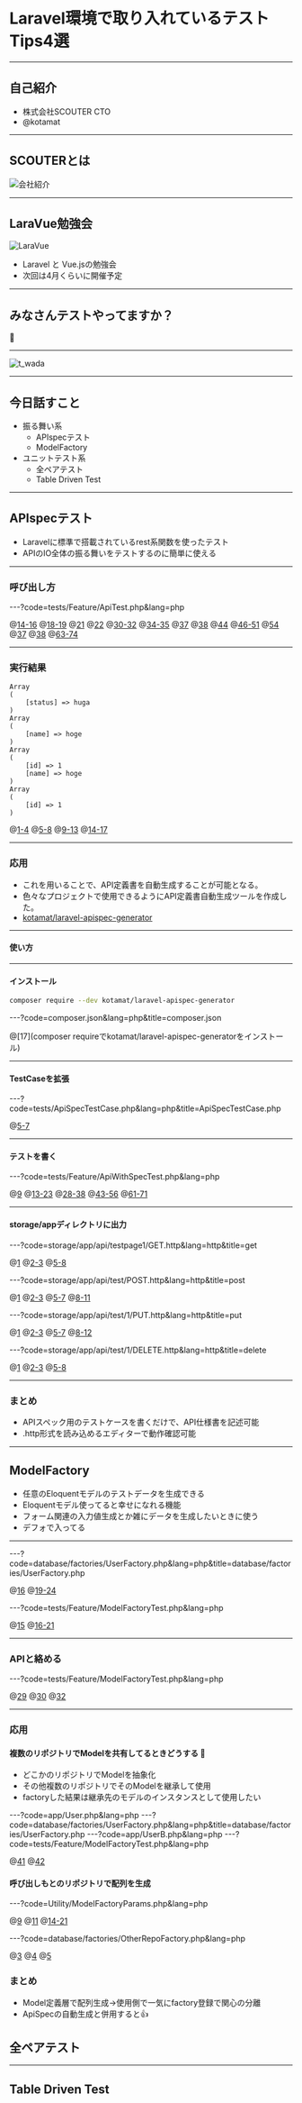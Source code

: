 # Laravel環境で取り入れているテストTips4選

--- 

## 自己紹介

- 株式会社SCOUTER CTO
- @kotamat

---

## SCOUTERとは

![会社紹介](assets/img/scouter-1.png)

---

## LaraVue勉強会

![LaraVue](assets/img/laravue.png)

- Laravel と Vue.jsの勉強会
- 次回は4月くらいに開催予定

---
## みなさんテストやってますか？

🙋

---  

![t_wada](https://connpass-tokyo.s3.amazonaws.com/event/27540/41d84cf0e6494e2e91e51ad8e9c85310.png)


---

## 今日話すこと

- 振る舞い系
    - APIspecテスト
    - ModelFactory
- ユニットテスト系
    - 全ペアテスト
    - Table Driven Test

--- 

## APIspecテスト

- Laravelに標準で搭載されているrest系関数を使ったテスト
- APIのIO全体の振る舞いをテストするのに簡単に使える

---

### 呼び出し方

---?code=tests/Feature/ApiTest.php&lang=php

@[14-16](GETパラメータを定義しておき)
@[18-19](routeの第二引数にパラメータを渡してレスポンス取得)
@[21](ステータス200かどうかチェック)
@[22](取得したデータをprint_rで表示)
@[30-32](POSTも同様に配列でパラメータを定義)
@[34-35](今度はpostJsonの第二引数にパラメータを渡す(getパラメータではないので))
@[37](ステータス200かどうかチェック)
@[38](取得したデータをprint_rで表示)
@[44](PUTの場合は)
@[46-51](送信データとGETパラメータを双方定義し)
@[54](routeの第二引数と、putJsonの第二引数それぞれに渡してあげて)
@[37](ステータス200かどうかチェック)
@[38](取得したデータをprint_rで表示)
@[63-74](deleteも同様)

--- 

### 実行結果

```
Array
(
    [status] => huga
)
Array
(
    [name] => hoge
)
Array
(
    [id] => 1
    [name] => hoge
)
Array
(
    [id] => 1
)
```

@[1-4](GET)
@[5-8](POST)
@[9-13](PUT)
@[14-17](DELETE)

--- 

### 応用

- これを用いることで、API定義書を自動生成することが可能となる。
- 色々なプロジェクトで使用できるようにAPI定義書自動生成ツールを作成した。
- [kotamat/laravel-apispec-generator](https://github.com/kotamat/laravel-apispec-generator)

--- 

#### 使い方

---

#### インストール

```bash
composer require --dev kotamat/laravel-apispec-generator
```

---?code=composer.json&lang=php&title=composer.json

@[17](composer requireでkotamat/laravel-apispec-generatorをインストール)

---

#### TestCaseを拡張

---?code=tests/ApiSpecTestCase.php&lang=php&title=ApiSpecTestCase.php

@[5-7](ベースとなるTestCaseクラスにて、ApiSpecTestCaseをextendするように修正)

---

#### テストを書く

---?code=tests/Feature/ApiWithSpecTest.php&lang=php

@[9](実際のクラスでは$isExportSpec=trueにしたあと)
@[13-23](先程と同様にテストを記述)
@[28-38](先程と同様にテストを記述)
@[43-56](先程と同様にテストを記述)
@[61-71](先程と同様にテストを記述)

---

#### storage/appディレクトリに出力

---?code=storage/app/api/testpage1/GET.http&lang=http&title=get

@[1](実際のリクエスト)
@[2-3](各種ヘッダー)
@[5-8](返り値JSON)

---?code=storage/app/api/test/POST.http&lang=http&title=post

@[1](実際のリクエスト)
@[2-3](各種ヘッダー)
@[5-7](ボディ)
@[8-11](返り値JSON)

---?code=storage/app/api/test/1/PUT.http&lang=http&title=put

@[1](実際のリクエスト)
@[2-3](各種ヘッダー)
@[5-7](ボディ)
@[8-12](返り値JSON)

---?code=storage/app/api/test/1/DELETE.http&lang=http&title=delete

@[1](実際のリクエスト)
@[2-3](各種ヘッダー)
@[5-8](返り値JSON)

---

### まとめ

- APIスペック用のテストケースを書くだけで、API仕様書を記述可能
- .http形式を読み込めるエディターで動作確認可能

---

## ModelFactory

- 任意のEloquentモデルのテストデータを生成できる
- Eloquentモデル使ってると幸せになれる機能
- フォーム関連の入力値生成とか雑にデータを生成したいときに使う
- デフォで入ってる

---

---?code=database/factories/UserFactory.php&lang=php&title=database/factories/UserFactory.php

@[16]($factory->defineで対象モデルを指定し)
@[19-24](返却したいデータを定義)

---?code=tests/Feature/ModelFactoryTest.php&lang=php

@[15](factory(User::class)->make()で生成)
@[16-21](必要な情報がちゃんと入ってくる)

--- 

### APIと絡める

---?code=tests/Feature/ModelFactoryTest.php&lang=php

@[29](インスタンス生成)
@[30](配列化)
@[32](userをstore)

---

### 応用

#### 複数のリポジトリでModelを共有してるときどうする 🤔

- どこかのリポジトリでModelを抽象化
- その他複数のリポジトリでそのModelを継承して使用
- factoryした結果は継承先のモデルのインスタンスとして使用したい

---?code=app/User.php&lang=php
---?code=database/factories/UserFactory.php&lang=php&title=database/factories/UserFactory.php
---?code=app/UserB.php&lang=php
---?code=tests/Feature/ModelFactoryTest.php&lang=php

@[41](こうしたら)
@[42](これを通したい)

#### 呼び出しもとのリポジトリで配列を生成

---?code=Utility/ModelFactoryParams.php&lang=php

@[9](static関数を定義)
@[11](fakerで)
@[14-21](対象のモデルに対するデータを返すモデルを定義)


---?code=database/factories/OtherRepoFactory.php&lang=php

@[3](定義ファイルをforeachで回す)
@[4](使用側でのリポジトリで所定のnamespaceで定義)
@[5](単純に$paramを返す)

### まとめ

- Model定義層で配列生成→使用側で一気にfactory登録で関心の分離
- ApiSpecの自動生成と併用すると👍

## 全ペアテスト

--- 

## Table Driven Test
